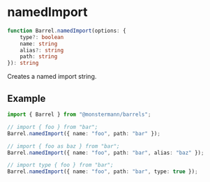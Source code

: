 # namedImport

```ts
function Barrel.namedImport(options: {
    type?: boolean
    name: string
    alias?: string
    path: string
}): string
```

Creates a named import string.

## Example

```ts
import { Barrel } from "@monstermann/barrels";

// import { foo } from "bar";
Barrel.namedImport({ name: "foo", path: "bar" });

// import { foo as baz } from "bar";
Barrel.namedImport({ name: "foo", path: "bar", alias: "baz" });

// import type { foo } from "bar";
Barrel.namedImport({ name: "foo", path: "bar", type: true });
```
